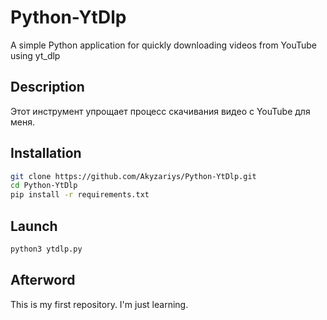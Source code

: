 # Python-YtDlp
A simple Python application for quickly downloading videos from YouTube using yt_dlp

## Description

Этот инструмент упрощает процесс скачивания видео с YouTube для меня.

## Installation

```bash
git clone https://github.com/Akyzariys/Python-YtDlp.git
cd Python-YtDlp
pip install -r requirements.txt
```

## Launch
```bash
python3 ytdlp.py
```


## Afterword

This is my first repository. I'm just learning.
